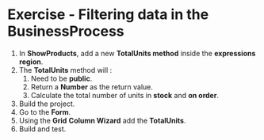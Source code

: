 ﻿# Exercise - Filtering data in the BusinessProcess



1.	In **ShowProducts**, add a new **TotalUnits method** inside the **expressions region**.
2.  The **TotalUnits** method will :
    1.  Need to be **public**.
    2.  Return a **Number** as the return value.
    3.  Calculate the total number of units in **stock** and **on order**.
3. Build the project.
4. Go to the **Form**.
5. Using the **Grid** **Column Wizard** add the **TotalUnits**.
6. Build and test.

